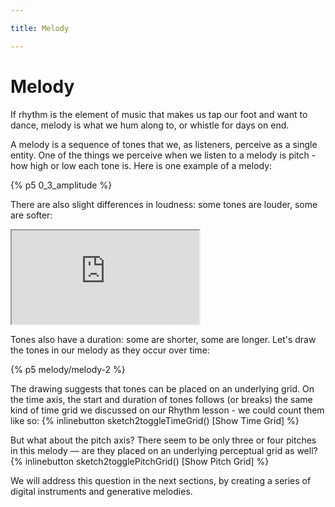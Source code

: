 ```yaml
---

title: Melody

---
```


# Melody

If rhythm is the element of music that makes us tap our foot and want to dance, melody is what we hum along to, or whistle for days on end.

A melody is a sequence of tones that we, as listeners, perceive as a single entity. One of the things we perceive when we listen to a melody is pitch - how high or low each tone is. Here is one example of a melody:

{% p5 0_3_amplitude %}

There are also slight differences in loudness: some tones are louder, some are softer:

<iframe src="https://editor.p5js.org/luisa_NYU/full/vynz3it3_"></iframe>

Tones also have a duration: some are shorter, some are longer. Let's draw the tones in our melody as they occur over time:

{% p5 melody/melody-2 %}

The drawing suggests that tones can be placed on an underlying grid. On the time axis, the start and duration of tones follows (or breaks) the same kind of time grid we discussed on our Rhythm lesson - we could count them like so: {% inlinebutton sketch2toggleTimeGrid() [Show Time Grid] %}

But what about the pitch axis? There seem to be only three or four pitches in this melody –– are they placed on an underlying perceptual grid as well? {% inlinebutton sketch2togglePitchGrid() [Show Pitch Grid] %}

We will address this question in the next sections, by creating a series of digital instruments and generative melodies.
